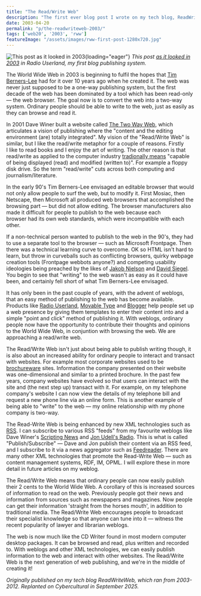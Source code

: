 ```yaml
---
title: "The Read/Write Web"
description: "The first ever blog post I wrote on my tech blog, ReadWriteWeb. My manifesto for the years to come: The Read/Write Web is the next generation of web publishing, and we're in the middle of creating it."
date: 2003-04-20
permalink: "p/the-readwriteweb-2003/"
tags: ['web20', '2003', 'rww']
featureImage: "/assets/images/rww-first-post-1280x720.jpg"
---
```


![This post as it looked in 2003](/assets/images/rww-first-post-1280x800.jpg){loading="eager"}
*This post [as it looked in 2003](https://web.archive.org/web/20030809061335/http://www.readwriteweb.com/2003/04/20.html) in Radio Userland, my first blog publishing system.*

The World Wide Web in 2003 is beginning to fulfil the hopes that [Tim Berners-Lee](https://web.archive.org/web/20030809061335/http://www.w3.org/People/Berners-Lee) had for it over 10 years ago when he created it. The web was never just supposed to be a one-way publishing system, but the first decade of the web has been dominated by a tool which has been read-only — the web browser. The goal now is to convert the web into a two-way system. Ordinary people should be able to write to the web, just as easily as they can browse and read it.

In 2001 Dave Winer built a website called [The Two Way Web](https://web.archive.org/web/20030809061335/http://www.thetwowayweb.com/), which articulates a vision of publishing where the "content and the editing environment (are) totally integrated". My vision of the "Read/Write Web" is similar, but I like the read/write metaphor for a couple of reasons. Firstly I like to read books and I enjoy the art of writing. The other reason is that read/write as applied to the computer industry [tradionally means](https://web.archive.org/web/20030809061335/http://www.webopedia.com/TERM/R/read_write.html) "capable of being displayed (read) and modified (written to)". For example a floppy disk drive. So the term "read/write" cuts across both computing and journalism/literature.

In the early 90's Tim Berners-Lee envisaged an editable browser that would not only allow people to surf the web, but to modify it. First Mosiac, then Netscape, then Microsoft all produced web browsers that accomplished the browsing part — but did not allow editing. The browser manufacturers also made it difficult for people to publish to the web because each browser had its own web standards, which were incompatible with each other.

If a non-technical person wanted to publish to the web in the 90's, they had to use a separate tool to the browser — such as Microsoft Frontpage. Then there was a technical learning curve to overcome. OK so HTML isn't hard to learn, but throw in curveballs such as conflicting browsers, quirky webpage creation tools (Frontpage webbots anyone?) and competing usability ideologies being preached by the likes of [Jakob Nielson](https://web.archive.org/web/20030809061335/http://www.useit.com/) and [David Siegel](https://web.archive.org/web/20030809061335/http://www.dsiegel.com/). You begin to see that "writing" to the web wasn't as easy as it could have been, and certainly fell short of what Tim Berners-Lee envisaged.

It has only been in the past couple of years, with the advent of weblogs, that an easy method of publishing to the web has become available. Products like [Radio Userland](https://web.archive.org/web/20030809061335/http://www.userland.com/), [Movable Type](https://web.archive.org/web/20030809061335/http://www.movabletype.org/) and [Blogger](https://web.archive.org/web/20030809061335/http://www.blogger.com/) help people set up a web presence by giving them templates to enter their content into and a simple "point and click" method of publishing it. With weblogs, ordinary people now have the opportunity to contribute their thoughts and opinions to the World Wide Web, in conjuntion with browsing the web. We are approaching a read/write web.

The Read/Write Web isn't just about being able to publish writing though, it is also about an increased ability for ordinary people to interact and transact with websites. For example most corporate websites used to be [brochureware](https://web.archive.org/web/20030809061335/http://searchwebservices.techtarget.com/sDefinition/0,,sid26_gci214625,00.html) sites. Information the company presented on their website was one-dimensional and similar to a printed brochure. In the past few years, company websites have evolved so that users can interact with the site and (the next step up) transact with it. For example, on my telephone company's website I can now view the details of my telephone bill and request a new phone line via an online form. This is another example of being able to "write" to the web — my online relationship with my phone company is two-way.

The Read-Write Web is being enhanced by new XML technologies such as [RSS](https://web.archive.org/web/20030809061335/http://backend.userland.com/rss). I can subscribe to various RSS "feeds" from my favourite weblogs like Dave Winer's [Scripting News](https://web.archive.org/web/20030809061335/http://www.scripting.com/) and [Jon Udell's Radio](https://web.archive.org/web/20030809061335/http://weblog.infoworld.com/udell/). This is what is called "Publish/Subscribe" — Dave and Jon publish their content via an RSS feed, and I subscribe to it via a news aggregator such as [Feedreader](https://web.archive.org/web/20030809061335/http://www.feedreader.com/). There are many other XML technologies that promote the Read-Write Web — such as content management systems, RDF, IM, OPML. I will explore these in more detail in future articles on my weblog.

The Read/Write Web means that ordinary people can now easily publish their 2 cents to the World Wide Web. A corollary of this is increased sources of information to read on the web. Previously people got their news and information from sources such as newspapers and magazines. Now people can get their information 'straight from the horses mouth', in addition to traditional media. The Read/Write Web encourages people to broadcast their specialist knowledge so that anyone can tune into it — witness the recent popularity of lawyer and librarian weblogs.

The web is now much like the CD Writer found in most modern computer desktop packages. It can be browsed and read, plus written and recorded to. With weblogs and other XML technologies, we can easily publish information to the web and interact with other websites. The Read/Write Web is the next generation of web publishing, and we're in the middle of creating it!

*Originally published on my tech blog ReadWriteWeb, which ran from 2003-2012. Replanted on Cybercultural in September 2025.*